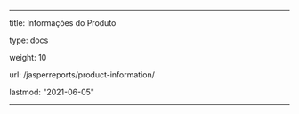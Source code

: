 ---

title: Informações do Produto

type: docs

weight: 10

url: /jasperreports/product-information/

lastmod: "2021-06-05"

---